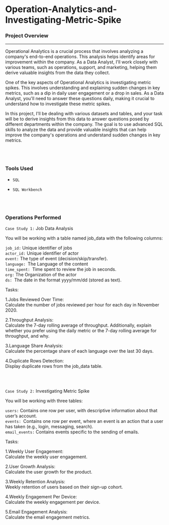 # Operation-Analytics-and-Investigating-Metric-Spike    


   
  
### Project Overview    
---

Operational Analytics is a crucial process that involves analyzing a company's end-to-end operations. This analysis helps identify areas for improvement within the company. As a Data Analyst, I'll work closely with various teams, such as operations, support, and marketing, helping them derive valuable insights from the data they collect.  


One of the key aspects of Operational Analytics is investigating metric spikes. This involves understanding and explaining sudden changes in key metrics, such as a dip in daily user engagement or a drop in sales. As a Data Analyst, you'll need to answer these questions daily, making it crucial to understand how to investigate these metric spikes.  


In this project, I'll be dealing with various datasets and tables, and your task will be to derive insights from this data to answer questions posed by different departments within the company. The goal is to use  advanced SQL skills to analyze the data and provide valuable insights that can help improve the company's operations and understand sudden changes in key metrics.     

  

  

  </br>  
   </br>   
   
    
  
### Tools Used
- `SQL`
- `SQL Workbench`

   


    </br>  
      </br>  
      
### Operations Performed   

`Case Study 1:` Job Data Analysis  

You will be working with a table named job_data with the following columns:

`job_id:` Unique identifier of jobs </br>
`actor_id:` Unique identifier of actor</br>
`event:` The type of event (decision/skip/transfer).</br>
`language: `The Language of the content</br>
`time_spent: `Time spent to review the job in seconds.</br>
`org:` The Organization of the actor</br>
`ds: `The date in the format yyyy/mm/dd (stored as text).  </br>

  
 Tasks:


1.Jobs Reviewed Over Time:  </br>
 Calculate the number of jobs reviewed per hour for each day in November 2020.  
 
2.Throughput Analysis:</br>
 Calculate the 7-day rolling average of throughput. Additionally, explain whether you prefer using the daily metric or the 7-day 
 rolling average for throughput, and why.  
 
3.Language Share Analysis:</br>
 Calculate the percentage share of each language over the last 30 days.  
 
4.Duplicate Rows Detection:</br>
 Display duplicate rows from the job_data table.    

   

   </br>  
     </br>  
   
  
  `Case Study 2:` Investigating Metric Spike  

You will be working with three tables:

`users:` Contains one row per user, with descriptive information about that user’s account.</br>
`events: `Contains one row per event, where an event is an action that a user has taken (e.g., login, messaging, search).</br>
`email_events:` Contains events specific to the sending of emails.  </br>

Tasks:

1.Weekly User Engagement:</br>
 Calculate the weekly user engagement.  
 
2.User Growth Analysis:</br>
 Calculate the user growth for the product.  
 
3.Weekly Retention Analysis:</br>
 Weekly retention of users based on their sign-up cohort.  

4.Weekly Engagement Per Device:</br>
 Calculate the weekly engagement per device.  
 
5.Email Engagement Analysis:</br>
 Calculate the email engagement metrics.  
 


